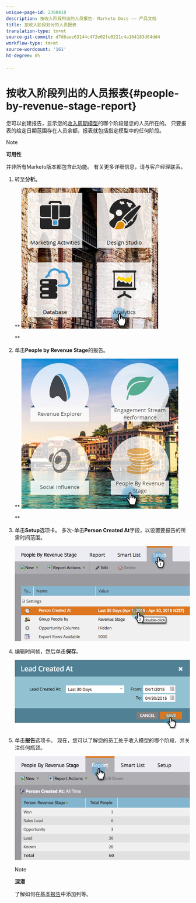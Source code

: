 ```yaml
---
unique-page-id: 2360418
description: 按收入阶段列出的人员报告- Marketo Docs —— 产品文档
title: 按收入阶段划分的人员报表
translation-type: tm+mt
source-git-commit: d7d6aee63144c472e02fe0221c4a164183d04dd4
workflow-type: tm+mt
source-wordcount: '161'
ht-degree: 0%

---
```



# 按收入阶段列出的人员报表{#people-by-revenue-stage-report}

您可以创建报告，显示您的[收入周期模型](http://docs.marketo.com/display/docs/revenue+cycle+models)的哪个阶段是您的人员所在的。 只要报表的给定日期范围存在人员余额，报表就包括指定模型中的任何阶段。

>[!NOTE]
>
>**可用性**
>
>并非所有Marketo版本都包含此功能。 有关更多详细信息，请与客户经理联系。

1. 转至&#x200B;**分析。**

   ** ![](assets/image2017-3-27-15-3a43-3a55.png)

   **

1. 单击&#x200B;**People by Revenue Stage**&#x200B;的报告。

   ** ![](assets/image2017-3-27-15-3a46-3a27.png)

   **

1. 单击&#x200B;**Setup**&#x200B;选项卡。 多次-单击&#x200B;**Person Created At**&#x200B;字段，以设置要报告的所需时间范围。

   ![](assets/image2017-3-28-8-3a6-3a23.png)

1. 编辑时间帧，然后单击&#x200B;**保存**。

   ![](assets/image2015-4-29-12-3a11-3a31.png)

1. 单击&#x200B;**报告**&#x200B;选项卡。 现在，您可以了解您的员工处于收入模型的哪个阶段，并关注任何瓶颈。

   ![](assets/image2017-3-28-8-3a6-3a48.png)

   >[!NOTE]
   >
   >**深潜**
   >
   >
   >了解如何在[基本报告](http://docs.marketo.com/display/docs/basic+reporting)中添加列等。


